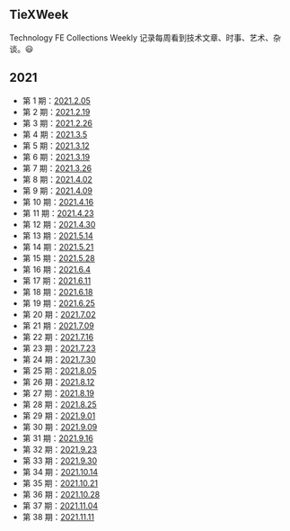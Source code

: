 ## TieXWeek
Technology FE Collections Weekly
记录每周看到技术文章、时事、艺术、杂谈。😃

## 2021
- 第 1 期：[2021.2.05](docs/2021_2_05.md)
- 第 2 期：[2021.2.19](docs/2021_2_19.md)
- 第 3 期：[2021.2.26](docs/2021_2_26.md)
- 第 4 期：[2021.3.5](docs/2021_3_05.md)
- 第 5 期：[2021.3.12](docs/2021_3_12.md)
- 第 6 期：[2021.3.19](docs/2021_3_19.md)
- 第 7 期：[2021.3.26](docs/2021_3_26.md)
- 第 8 期：[2021.4.02](docs/2021_4_02.md)
- 第 9 期：[2021.4.09](docs/2021_4_09.md)
- 第 10 期：[2021.4.16](docs/2021_4_16.md)
- 第 11 期：[2021.4.23](docs/2021_4_23.md)
- 第 12 期：[2021.4.30](docs/2021_4_30.md)
- 第 13 期：[2021.5.14](docs/2021_5_14.md)
- 第 14 期：[2021.5.21](docs/2021_5_21.md)
- 第 15 期：[2021.5.28](docs/2021_5_28.md)
- 第 16 期：[2021.6.4](docs/2021_6_4.md)
- 第 17 期：[2021.6.11](docs/2021_6_11.md)
- 第 18 期：[2021.6.18](docs/2021_6_18.md)
- 第 19 期：[2021.6.25](docs/2021_6_25.md)
- 第 20 期：[2021.7.02](docs/2021_7_02.md)
- 第 21 期：[2021.7.09](docs/2021_7_09.md)
- 第 22 期：[2021.7.16](docs/2021_7_16.md)
- 第 23 期：[2021.7.23](docs/2021_7_23.md)
- 第 24 期：[2021.7.30](docs/2021_7_30.md)
- 第 25 期：[2021.8.05](docs/2021_8_05.md)
- 第 26 期：[2021.8.12](docs/2021_8_12.md)
- 第 27 期：[2021.8.19](docs/2021_8_19.md)
- 第 28 期：[2021.8.25](docs/2021_8_25.md)
- 第 29 期：[2021.9.01](docs/2021_9_01.md)
- 第 30 期：[2021.9.09](docs/2021_9_09.md)
- 第 31 期：[2021.9.16](docs/2021_9_16.md)
- 第 32 期：[2021.9.23](docs/2021_9_23.md)
- 第 33 期：[2021.9.30](docs/2021_9_30.md)
- 第 34 期：[2021.10.14](docs/2021_10_14.md)
- 第 35 期：[2021.10.21](docs/2021_10_21.md)
- 第 36 期：[2021.10.28](docs/2021_10_28.md)
- 第 37 期：[2021.11.04](docs/2021_11_04.md)
- 第 38 期：[2021.11.11](docs/2021_11_11.md)
